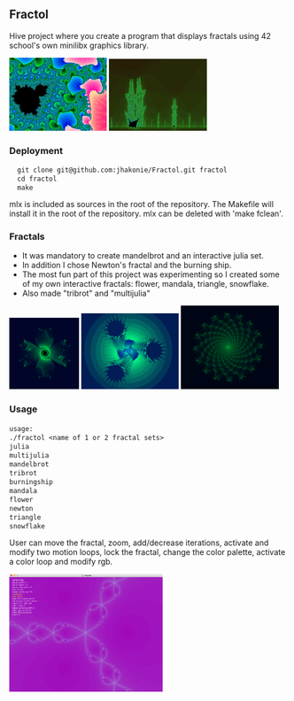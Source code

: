 ## Fractol
Hive project where you create a program that displays fractals using 42 school's own minilibx graphics library.
<p align="left">
  <img src="https://github.com/jhakonie/Fractol/blob/master/mandelbrot_zoomed_in.png" width="35%" height="30%">
  <img src="https://github.com/jhakonie/Fractol/blob/master/Burning_ship.png" width="35%" height="45%">
</p>

### Deployment
```
  git clone git@github.com:jhakonie/Fractol.git fractol
  cd fractol
  make
```
mlx is included as sources in the root of the repository.
The Makefile will install it in the root of the repository. mlx can be deleted with 'make fclean'.

### Fractals
- It was mandatory to create mandelbrot and an interactive julia set.
- In addition I chose Newton's fractal and the burning ship.
- The most fun part of this project was experimenting so I created some of my own interactive fractals: flower, mandala, triangle, snowflake.
- Also made "tribrot" and "multijulia"

<p align="left">
  <img src="https://github.com/jhakonie/Fractol/blob/master/flower_green.png" width="25%" height="30%">
  <img src="https://github.com/jhakonie/Fractol/blob/master/triangle.png" width="35%" height="45%">
  <img src="https://github.com/jhakonie/Fractol/blob/master/mandala_dark.png" width="35%" height="45%">
</p>

### Usage
```
usage:
./fractol <name of 1 or 2 fractal sets>
julia
multijulia
mandelbrot
tribrot
burningship
mandala
flower
newton
triangle
snowflake
```
User can move the fractal, zoom, add/decrease iterations, activate and modify two motion loops, lock the fractal, change the color palette, activate a color loop and modify rgb.

<p align="left">
  <img src="https://github.com/jhakonie/Fractol/blob/master/newton.png" width="55%" height="50%">
</p>

